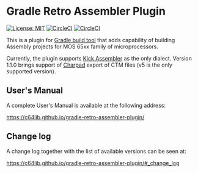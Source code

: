 # Gradle Retro Assembler Plugin

[![License: MIT](https://img.shields.io/badge/License-MIT-yellow.svg)](https://opensource.org/licenses/MIT) 
[![CircleCI](https://circleci.com/gh/c64lib/gradle-retro-assembler-plugin/tree/master.svg?style=shield)](https://circleci.com/gh/c64lib/gradle-retro-assembler-plugin/tree/master)
[![CircleCI](https://circleci.com/gh/c64lib/gradle-retro-assembler-plugin/tree/develop.svg?style=shield)](https://circleci.com/gh/c64lib/gradle-retro-assembler-plugin/tree/develop)

This is a plugin for [Gradle build tool](https://gradle.org/) that adds capability of building Assembly projects for MOS 65xx family of microprocessors.

Currently, the plugin supports [Kick Assembler](http://theweb.dk/KickAssembler/Main.html#frontpage) as the only dialect.
Version 1.1.0 brings support of [Charpad](https://subchristsoftware.itch.io/charpad-free-edition) export of CTM files (v5 is the only supported version).

## User's Manual

A complete User's Manual is available at the following address:

https://c64lib.github.io/gradle-retro-assembler-plugin/

## Change log

A change log together with the list of available versions can be seen at:

https://c64lib.github.io/gradle-retro-assembler-plugin/#_change_log
